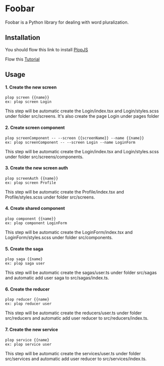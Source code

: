 # Foobar

Foobar is a Python library for dealing with word pluralization.

## Installation

You should flow this link to install [PlopJS](https://plopjs.com)

Flow this [Tutorial](https://blog.logrocket.com/automatically-generate-your-own-react-components-with-plop-js-2da3b39914f3)

## Usage

#### 1. Create the new screen
```node
plop screen {{name}}
ex: plop screen Login
```
This step will be automatic create the Login/index.tsx and Login/styles.scss under folder src/screens.
It's also create the page Login under pages folder


#### 2. Create screen component
```node
plop screenComponent -- --screen {{screenName}} --name {{name}}
ex: plop screenComponent -- --screen Login --name LoginForm
```
This step will be automatic create the Login/index.tsx and Login/styles.scss under folder src/screens/components.

#### 3. Create the new screen auth
```node
plop screenAuth {{name}}
ex: plop screen Profile

```
This step will be automatic create the Profile/index.tsx and Profile/styles.scss under folder src/screens.

#### 4. Create shared component
```node
plop component {{name}}
ex: plop component LoginForm
```
This step will be automatic create the LoginForm/index.tsx and LoginForm/styles.scss under folder src/components.

#### 5. Create the saga
```node
plop saga {{name}
ex: plop saga user
```
This step will be automatic create the sagas/user.ts under folder src/sagas and automatic add user saga to src/sagas/index.ts.

#### 6. Create the reducer
```node
plop reducer {{name}
ex: plop reducer user
```
This step will be automatic create the reducers/user.ts under folder src/reducers and automatic add user reducer to src/reducers/index.ts.

#### 7. Create the new service
```node
plop service {{name}
ex: plop service user
```
This step will be automatic create the services/user.ts under folder src/services and automatic add user reducer to src/services/index.ts.